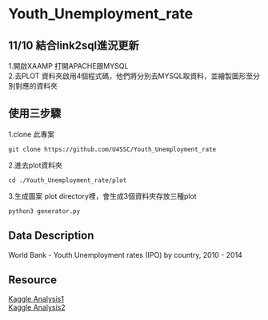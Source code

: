 # Youth_Unemployment_rate
## 11/10 結合link2sql進況更新
1.開啟XAAMP 打開APACHE跟MYSQL </BR>
2.去PLOT 資料夾啟用4個程式碼，他們將分別去MYSQL取資料，並繪製圖形至分別對應的資料夾 </BR>

## 使用三步驟
1.clone 此專案
```
git clone https://github.com/U4SSC/Youth_Unemployment_rate
```
2.進去plot資料夾
```
cd ./Youth_Unemployment_rate/plot
```
3.生成圖案 plot directory裡，會生成3個資料夾存放三種plot
```
python3 generator.py
```
## Data Description
World Bank - Youth Unemployment rates (IPO) by country, 2010 - 2014
## Resource
[Kaggle Analysis1](https://www.kaggle.com/code/lgodlike/generation-unemployed-interactive-plotly-visuals/edit) </br>
[Kaggle Analysis2](https://www.kaggle.com/code/lgodlike/analysis-of-unemployment-data/edit) </br>
